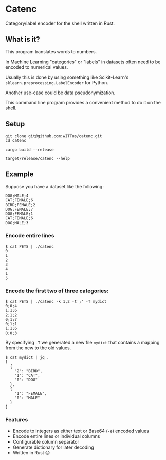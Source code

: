 # Catenc
Category/label encoder for the shell written in Rust.

## What is it?

This program translates words to numbers.

In Machine Learning "categories" or "labels" in datasets often need to be encoded to numerical values.

Usually this is done by using something like Scikit-Learn's `sklearn.preprocessing.LabelEncoder` for Python.

Another use-case could be data pseudonymization.

This command line program provides a convenient method to do it on the shell.

## Setup

```
git clone git@github.com:wITTus/catenc.git
cd catenc

cargo build --release

target/release/catenc --help
```

## Example

Suppose you have a dataset like the following:

```
DOG;MALE;4
CAT;FEMALE;6
BIRD;FEMALE;2
DOG;FEMALE;7
DOG;FEMALE;1
CAT;FEMALE;6
DOG;MALE;3
```

### Encode entire lines

```
$ cat PETS | ./catenc
0
1
2
3
4
1
5
```

### Encode the first two of three categories:

```
$ cat PETS | ./catenc -k 1,2 -t';' -T mydict
0;0;4
1;1;6
2;1;2
0;1;7
0;1;1
1;1;6
0;0;3
```

By specifying `-T` we generated a new file `mydict` that contains a mapping from the new to the old values.

```
$ cat mydict | jq .
[
  {
    "2": "BIRD",
    "1": "CAT",
    "0": "DOG"
  },
  {
    "1": "FEMALE",
    "0": "MALE"
  }
]
```

### Features

* Encode to integers as either text or Base64 (`-e`) encoded values
* Encode entire lines or individual columns
* Configurable column separator
* Generate dictionary for later decoding
* Written in Rust 😉
